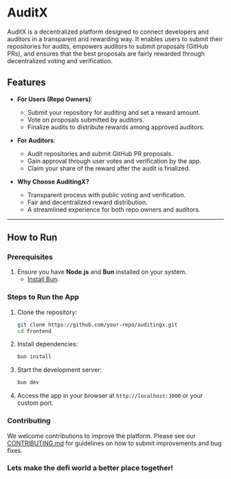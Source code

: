 # AuditX  

AuditX is a decentralized platform designed to connect developers and auditors in a transparent and rewarding way. It enables users to submit their repositories for audits, empowers auditors to submit proposals (GitHub PRs), and ensures that the best proposals are fairly rewarded through decentralized voting and verification.

## Features  
- **For Users (Repo Owners)**:
  - Submit your repository for auditing and set a reward amount.
  - Vote on proposals submitted by auditors.
  - Finalize audits to distribute rewards among approved auditors.
  
- **For Auditors**:
  - Audit repositories and submit GitHub PR proposals.
  - Gain approval through user votes and verification by the app.
  - Claim your share of the reward after the audit is finalized.

- **Why Choose AuditingX?**  
  - Transparent process with public voting and verification.  
  - Fair and decentralized reward distribution.  
  - A streamlined experience for both repo owners and auditors.

---

## How to Run  

### Prerequisites  
1. Ensure you have **Node.js** and **Bun** installed on your system.  
   - [Install Bun](https://bun.sh/).

### Steps to Run the App  
1. Clone the repository:  
   ```bash
   git clone https://github.com/your-repo/auditingx.git
   cd frontend
   ```
2. Install dependencies:
   ```bash
   bun install
   ```
3. Start the development server:
   ```bash
   bun dev
   ```
4. Access the app in your browser at `http://localhost:3000` or your custom port.

### Contributing
We welcome contributions to improve the platform. Please see our [CONTRIBUTING.md](CONTRIBUTING.md) for guidelines on how to submit improvements and bug fixes.

### Lets make the defi world a better place together!
